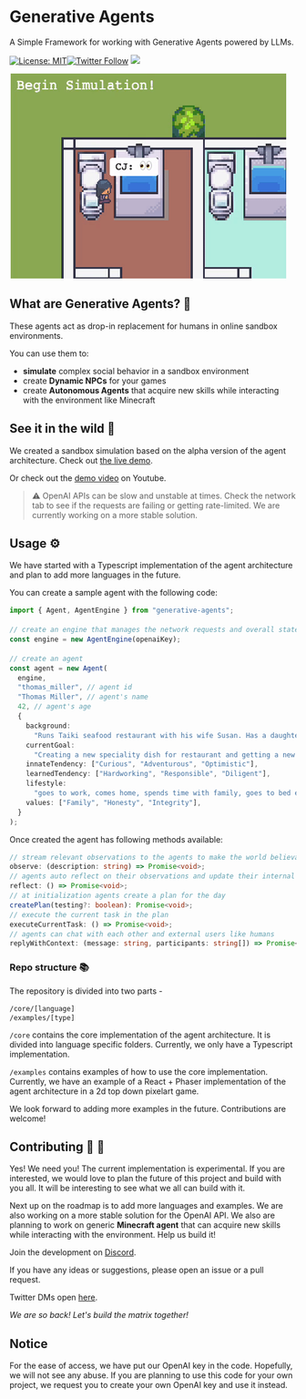 # Generative Agents

A Simple Framework for working with Generative Agents powered by LLMs.

[![License: MIT](https://img.shields.io/badge/License-MIT-green.svg)![Twitter Follow](https://img.shields.io/twitter/follow/toughyear?style=social)](https://twitter.com/toughyear) [![](https://dcbadge.vercel.app/api/server/9NjpMXtVaW?compact=true&style=flat)](https://discord.gg/9NjpMXtVaW)

![basic demo](https://raw.githubusercontent.com/toughyear/blog-uploads/main/uploads/ga/generative_agents_basic_demo.gif)

## What are Generative Agents? 🔮

These agents act as drop-in replacement for humans in online sandbox environments.

You can use them to:

- **simulate** complex social behavior in a sandbox environment
- create **Dynamic NPCs** for your games
- create **Autonomous Agents** that acquire new skills while interacting with the environment like Minecraft

## See it in the wild 🐪

We created a sandbox simulation based on the alpha version of the agent architecture. Check out [the live demo](http://demo.multimode.run/).

Or check out the [demo video](https://www.youtube.com/watch?v=hU4fJ1Gwxag) on Youtube.

> ⚠️ OpenAI APIs can be slow and unstable at times. Check the network tab to see if the requests are failing or getting rate-limited. We are currently working on a more stable solution.

## Usage ⚙️

We have started with a Typescript implementation of the agent architecture and plan to add more languages in the future.

You can create a sample agent with the following code:

```ts
import { Agent, AgentEngine } from "generative-agents";

// create an engine that manages the network requests and overall state of the world
const engine = new AgentEngine(openaiKey);

// create an agent
const agent = new Agent(
  engine,
  "thomas_miller", // agent id
  "Thomas Miller", // agent's name
  42, // agent's age
  {
    background:
      "Runs Taiki seafood restaurant with his wife Susan. Has a daughter Lucy and a son Mike.",
    currentGoal:
      "Creating a new speciality dish for restaurant and getting a new chef.",
    innateTendency: ["Curious", "Adventurous", "Optimistic"],
    learnedTendency: ["Hardworking", "Responsible", "Diligent"],
    lifestyle:
      "goes to work, comes home, spends time with family, goes to bed early",
    values: ["Family", "Honesty", "Integrity"],
  }
);
```

Once created the agent has following methods available:

```ts
// stream relevant observations to the agents to make the world believable
observe: (description: string) => Promise<void>;
// agents auto reflect on their observations and update their internal state after crossing certain thresholds
reflect: () => Promise<void>;
// at initialization agents create a plan for the day
createPlan(testing?: boolean): Promise<void>;
// execute the current task in the plan
executeCurrentTask: () => Promise<void>;
// agents can chat with each other and external users like humans
replyWithContext: (message: string, participants: string[]) => Promise<string>;
```

### Repo structure 📚

The repository is divided into two parts -

```
/core/[language]
/examples/[type]
```

`/core` contains the core implementation of the agent architecture. It is divided into language specific folders. Currently, we only have a Typescript implementation.

`/examples` contains examples of how to use the core implementation. Currently, we have an example of a React + Phaser implementation of the agent architecture in a 2d top down pixelart game.

We look forward to adding more examples in the future. Contributions are welcome!

## Contributing 🤝 💪

Yes! We need you! The current implementation is experimental. If you are interested, we would love to plan the future of this project and build with you all. It will be interesting to see what we all can build with it.

Next up on the roadmap is to add more languages and examples. We are also working on a more stable solution for the OpenAI API. We also are planning to work on generic **Minecraft agent** that can acquire new skills while interacting with the environment. Help us build it!

Join the development on [Discord](https://discord.gg/9NjpMXtVaW).

If you have any ideas or suggestions, please open an issue or a pull request.

Twitter DMs open [here](https://twitter.com/toughyear).

_We are so back! Let's build the matrix together!_

## Notice

For the ease of access, we have put our OpenAI key in the code. Hopefully, we will not see any abuse. If you are planning to use this code for your own project, we request you to create your own OpenAI key and use it instead.

